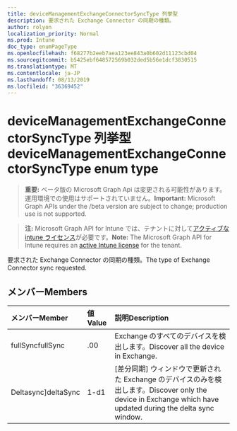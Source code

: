 ```yaml
---
title: deviceManagementExchangeConnectorSyncType 列挙型
description: 要求された Exchange Connector の同期の種類。
author: rolyon
localization_priority: Normal
ms.prod: Intune
doc_type: enumPageType
ms.openlocfilehash: f68277b2eeb7aea123ee843a0b602d11123cbd04
ms.sourcegitcommit: b5425ebf648572569b032ded5b56e1dcf3830515
ms.translationtype: MT
ms.contentlocale: ja-JP
ms.lasthandoff: 08/13/2019
ms.locfileid: "36369452"
---
```

# <a name="devicemanagementexchangeconnectorsynctype-enum-type"></a><span data-ttu-id="f960b-103">deviceManagementExchangeConnectorSyncType 列挙型</span><span class="sxs-lookup"><span data-stu-id="f960b-103">deviceManagementExchangeConnectorSyncType enum type</span></span>

> <span data-ttu-id="f960b-104">**重要:** ベータ版の Microsoft Graph Api は変更される可能性があります。運用環境での使用はサポートされていません。</span><span class="sxs-lookup"><span data-stu-id="f960b-104">**Important:** Microsoft Graph APIs under the /beta version are subject to change; production use is not supported.</span></span>

> <span data-ttu-id="f960b-105">**注:** Microsoft Graph API for Intune では、テナントに対して[アクティブな intune ライセンス](https://go.microsoft.com/fwlink/?linkid=839381)が必要です。</span><span class="sxs-lookup"><span data-stu-id="f960b-105">**Note:** The Microsoft Graph API for Intune requires an [active Intune license](https://go.microsoft.com/fwlink/?linkid=839381) for the tenant.</span></span>

<span data-ttu-id="f960b-106">要求された Exchange Connector の同期の種類。</span><span class="sxs-lookup"><span data-stu-id="f960b-106">The type of Exchange Connector sync requested.</span></span>

## <a name="members"></a><span data-ttu-id="f960b-107">メンバー</span><span class="sxs-lookup"><span data-stu-id="f960b-107">Members</span></span>
|<span data-ttu-id="f960b-108">メンバー</span><span class="sxs-lookup"><span data-stu-id="f960b-108">Member</span></span>|<span data-ttu-id="f960b-109">値</span><span class="sxs-lookup"><span data-stu-id="f960b-109">Value</span></span>|<span data-ttu-id="f960b-110">説明</span><span class="sxs-lookup"><span data-stu-id="f960b-110">Description</span></span>|
|:---|:---|:---|
|<span data-ttu-id="f960b-111">fullSync</span><span class="sxs-lookup"><span data-stu-id="f960b-111">fullSync</span></span>|<span data-ttu-id="f960b-112">.0</span><span class="sxs-lookup"><span data-stu-id="f960b-112">0</span></span>|<span data-ttu-id="f960b-113">Exchange のすべてのデバイスを検出します。</span><span class="sxs-lookup"><span data-stu-id="f960b-113">Discover all the device in Exchange.</span></span>|
|<span data-ttu-id="f960b-114">Deltasync]</span><span class="sxs-lookup"><span data-stu-id="f960b-114">deltaSync</span></span>|<span data-ttu-id="f960b-115">1-d</span><span class="sxs-lookup"><span data-stu-id="f960b-115">1</span></span>|<span data-ttu-id="f960b-116">[差分同期] ウィンドウで更新された Exchange のデバイスのみを検出します。</span><span class="sxs-lookup"><span data-stu-id="f960b-116">Discover only the device in Exchange which have updated during the delta sync window.</span></span>|



